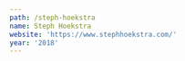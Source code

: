 ```yaml
---
path: /steph-hoekstra
name: Steph Hoekstra
website: 'https://www.stephhoekstra.com/'
year: '2018'
---
```


